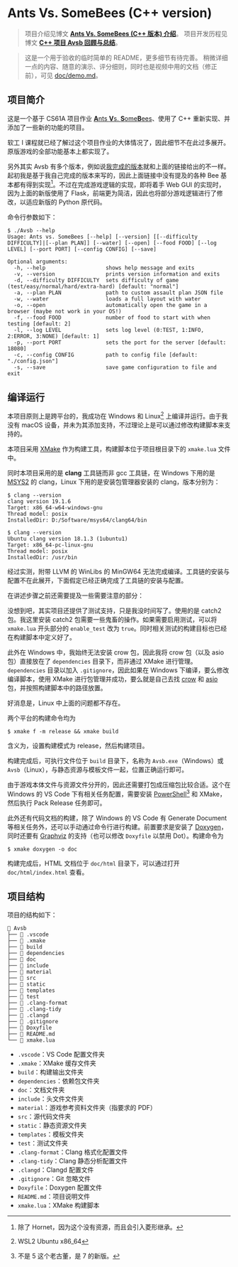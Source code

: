 # Ants Vs. SomeBees (C++ version)

> 项目介绍见博文 [**Ants Vs. SomeBees (C++ 版本) 介绍**](https://pilgrimlyieu.github.io/2025/02/ants-vs-somebees)。
> 项目开发历程见博文 [**C++ 项目 Avsb 回顾与总结**](https://pilgrimlyieu.github.io/2025/02/ants-vs-somebees-development)。

> 这是一个用于验收的临时简单的 README，更多细节有待完善。
> 稍微详细一点的内容、随意的演示、评分细则，同时也是视频中用的文档（修正前），可见 [doc/demo.md](doc/demo.md)。

## 项目简介

这是一个基于 CS61A 项目作业 [**A**nts **V**s. **S**ome**B**ees](https://cs61a.org/proj/ants)、使用了 C++ 重新实现、并添加了一些新的功能的项目。

软工 I 课程就已经了解过这个项目作业的大体情况了，因此细节不在此过多展开。原版游戏的全部功能基本上都实现了。

另外其实 Avsb 有多个版本，例如说[我完成的版本](https://github.com/pilgrimlyieu/SEC-Homework/tree/main/Python/proj3/240-2024spring_softwareengineering_python_proj3)就和上面的链接给出的不一样。起初我是基于我自己完成的版本来写的，因此上面链接中没有提及的各种 Bee 基本都有得到实现[^except]。不过在完成游戏逻辑的实现，即将着手 Web GUI 的实现时，因为上面的新版使用了 Flask，前端更为简洁，因此也将部分游戏逻辑进行了修改，以适应新版的 Python 原代码。

[^except]: 除了 Hornet，因为这个没有资源，而且会引入菱形继承。

命令行参数如下：

```
$ ./Avsb --help
Usage: Ants vs. SomeBees [--help] [--version] [[--difficulty DIFFICULTY]|[--plan PLAN]] [--water] [--open] [--food FOOD] [--log LEVEL] [--port PORT] [--config CONFIG] [--save]

Optional arguments:
  -h, --help                   shows help message and exits
  -v, --version                prints version information and exits
  -d, --difficulty DIFFICULTY  sets difficulty of game (test/easy/normal/hard/extra-hard) [default: "normal"]
  -a, --plan PLAN              path to custom assault plan JSON file
  -w, --water                  loads a full layout with water
  -o, --open                   automatically open the game in a browser (maybe not work in your OS!)
  -f, --food FOOD              number of food to start with when testing [default: 2]
  -l, --log LEVEL              sets log level (0:TEST, 1:INFO, 2:ERROR, 3:NONE) [default: 1]
  -p, --port PORT              sets the port for the server [default: 18080]
  -c, --config CONFIG          path to config file [default: "./config.json"]
  -s, --save                   save game configuration to file and exit
```

## 编译运行

本项目原则上是跨平台的，我成功在 Windows 和 Linux[^linux] 上编译并运行。由于我没有 macOS 设备，并未为其添加支持，不过理论上是可以通过修改构建脚本来支持的。

[^linux]: WSL2 Ubuntu x86_64

本项目采用 [XMake](https://xmake.io) 作为构建工具，构建脚本位于项目根目录下的 `xmake.lua` 文件中。

同时本项目采用的是 **clang** 工具链而非 gcc 工具链，在 Windows 下用的是 [MSYS2](https://www.msys2.org) 的 clang，Linux 下用的是安装包管理器安装的 clang，版本分别为：

```shell
$ clang --version
clang version 19.1.6
Target: x86_64-w64-windows-gnu
Thread model: posix
InstalledDir: D:/Software/msys64/clang64/bin
```

```shell
$ clang --version
Ubuntu clang version 18.1.3 (1ubuntu1)
Target: x86_64-pc-linux-gnu
Thread model: posix
InstalledDir: /usr/bin
```

经过实测，附带 LLVM 的 WinLibs 的 MinGW64 无法完成编译。工具链的安装与配置不在此展开，下面假定已经正确完成了工具链的安装与配置。

在讲述步骤之前还需要提及一些需要注意的部分：

没想到吧，其实项目还提供了测试支持，只是我没时间写了。使用的是 catch2 包。我这里安装 catch2 包需要一些鬼畜的操作。如果需要启用测试，可以将 `xmake.lua` 开头部分的 `enable_test` 改为 `true`。同时相关测试的构建目标也已经在构建脚本中定义好了。

此外在 Windows 中，我始终无法安装 crow 包，因此我将 crow 包（以及 asio 包）直接放在了 `dependencies` 目录下，而非通过 XMake 进行管理。`dependencies` 目录以加入 `.gitignore`，因此如果在 Windows 下编译，要么修改编译脚本，使用 XMake 进行包管理并成功，要么就是自己去找 [crow](https://github.com/CrowCpp/Crow) 和 [asio](https://github.com/chriskohlhoff/asio) 包，并按照构建脚本中的路径放置。

好消息是，Linux 中上面的问题都不存在。

两个平台的构建命令均为

```shell
$ xmake f -m release && xmake build
```

含义为，设置构建模式为 release，然后构建项目。

构建完成后，可执行文件位于 `build` 目录下，名称为 `Avsb.exe`（Windows）或 `Avsb`（Linux），与静态资源与模板文件一起，位置正确运行即可。

由于游戏本体文件与资源文件分开的，因此还需要打包成压缩包比较合适。这个在 Windows 的 VS Code 下有相关任务配置，需要安装 [PowerShell](https://github.com/PowerShell/PowerShell)[^pwsh] 和 XMake，然后执行 Pack Release 任务即可。

[^pwsh]: 不是 5 这个老古董，是 7 的新版。

此外还有代码文档的构建，除了 Windows 的 VS Code 有 Generate Document 等相关任务外，还可以手动通过命令行进行构建。前置要求是安装了 [Doxygen](https://www.doxygen.nl)，同时还要有 [Graphviz](https://graphviz.org) 的支持（也可以修改 `Doxyfile` 以禁用 Dot）。构建命令为

```shell
$ xmake doxygen -o doc
```

构建完成后，HTML 文档位于 `doc/html` 目录下，可以通过打开 `doc/html/index.html` 查看。

## 项目结构

项目的结构如下：

```
 Avsb
├──  .vscode
├──  .xmake
├──  build
├──  dependencies
├──  doc
├──  include
├──  material
├──  src
├──  static
├──  templates
├──  test
├──  .clang-format
├──  .clang-tidy
├──  .clangd
├──  .gitignore
├──  Doxyfile
├── 󰂺 README.md
└──  xmake.lua
```

- `.vscode`：VS Code 配置文件夹
- `.xmake`：XMake 缓存文件夹
- `build`：构建输出文件夹
- `dependencies`：依赖包文件夹
- `doc`：文档文件夹
- `include`：头文件文件夹
- `material`：游戏参考资料文件夹（指要求的 PDF）
- `src`：源代码文件夹
- `static`：静态资源文件夹
- `templates`：模板文件夹
- `test`：测试文件夹
- `.clang-format`：Clang 格式化配置文件
- `.clang-tidy`：Clang 静态分析配置文件
- `.clangd`：Clangd 配置文件
- `.gitignore`：Git 忽略文件
- `Doxyfile`：Doxygen 配置文件
- `README.md`：项目说明文件
- `xmake.lua`：XMake 构建脚本
